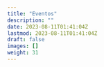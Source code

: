 ```yaml
---
title: "Eventos"
description: ""
date: 2023-08-11T01:41:04Z
lastmod: 2023-08-11T01:41:04Z
draft: false
images: []
weight: 31
---
```


